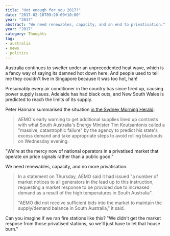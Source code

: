 ```yaml
---
title: "Hot enough for you 2017?"
date: "2017-02-10T09:20:00+10:00"
year: "2017"
abstract: "We need renewables, capacity, and an end to privatisation."
year: "2017"
category: Thoughts
tag:
- australia
- news
- politics
---
```

Australia continues to swelter under an unprecedented heat wave, which is a fancy way of saying its damned hot down here. And people used to tell me they couldn't live in Singapore because it was too hot, hah!

Presumably every air conditioner in the country has since fired up, causing power supply issues. Adelaide has had black outs, and New South Wales is predicted to reach the limits of its supply.

Peter Hannam summarised the situation [in the Sydney Morning Herald]:

> AEMO's early warning to get additional supplies lined up contrasts with what South Australia's Energy Minister Tim Koutsantonis called a "massive, catastrophic failure" by the agency to predict his state's excess demand and take appropriate steps to avoid rolling blackouts on Wednesday evening.
> 
"We're at the mercy now of national operators in a privatised market that operate on price signals rather than a public good."

We need renewables, capacity, and no more privatisation.

> In a statement on Thursday, AEMO said it had issued "a number of market notices to all generators in the lead up to this instruction, requesting a market response to be provided due to increased demand as a result of the high temperatures in South Australia".
>
> "AEMO did not receive sufficient bids into the market to maintain the supply/demand balance in South Australia," it said.

Can you imagine if we ran fire stations like this? "We didn't get the market respose from those privatised stations, so we'll just have to let that house burn."

[in the Sydney Morning Herald]: http://www.smh.com.au/business/energy/warning-of-nsw-power-shortages-after-soaring-temperatures-stoke-demand-20170208-gu8rv5

